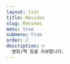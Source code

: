 ```yaml
---
layout: list
title: Reviews
slug: Reviews
menu: true
submenu: true
order: 2
description: >
  영화/책 등을 리뷰합니다.
---
```

